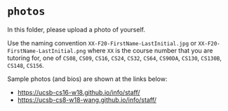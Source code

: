 # `photos`

In this folder, please upload a photo of yourself.

Use the naming convention `XX-F20-FirstName-LastInitial.jpg` or  `XX-F20-FirstName-LastInitial.png` where `XX` is the course number that you are tutoring for, 
one of `CS08`, `CS09`,  `CS16`, `CS24`, `CS32`, `CS64`, `CS90DA`,  `CS130`, `CS130B`, `CS148`, `CS156`.

Sample photos (and bios) are shown at the links below:

* <https://ucsb-cs16-w18.github.io/info/staff/>
* <https://ucsb-cs8-w18-wang.github.io/info/staff/>
